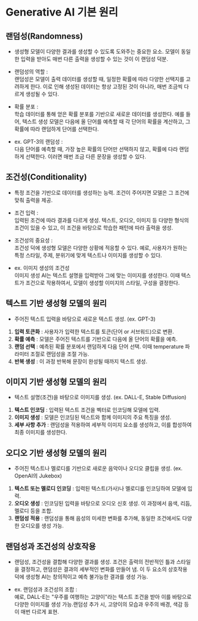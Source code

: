 # Generative AI 기본 원리

## 랜덤성(Randomness)

- 생성형 모델이 다양한 결과를 생성할 수 있도록 도와주는 중요한 요소. 모델이 동일한 입력을 받아도 매번 다른 출력을 생성할 수 있는 것이 이 랜덤성 덕분.

- 랜덤성의 역할 :  
    랜덤성은 모델이 출력 데이터를 생성할 때, 일정한 확률에 따라 다양한 선택지를 고려하게 한다. 이로 인해 생성된 데이터는 항상 고정된 것이 아니라, 매번 조금씩 다르게 생성될 수 있다.

- 확률 분포 :  
    학습 데이터를 통해 얻은 확률 분포를 기반으로 새로운 데이터를 생성한다. 예를 들어, 텍스트 생성 모델은 다음에 올 단어를 예측할 때 각 단어의 확률을 계산하고, 그 확률에 따라 랜덤하게 단어를 선택한다.

- ex. GPT-3의 랜덤성 :  
    다음 단어를 예측할 때, 가장 높은 확률의 단어만 선택하지 않고, 확률에 다라 랜덤하게 선택한다. 이러면 매번 조금 다른 문장을 생성할 수 있다.

## 조건성(Conditionality)

- 특정 조건을 기반으로 데이터를 생성하는 능력. 조건이 주어지면 모델은 그 조건에 맞춰 출력을 제공.

- 조건 입력 :  
    입력된 조건에 따라 결과를 다르게 생성. 텍스트, 오디오, 이미지 등 다양한 형식의 조건이 있을 수 있고, 이 조건을 바탕으로 학습한 패턴에 따라 출력을 생성.

- 조건성의 중요성 :  
    조건성 덕에 생성형 모델은 다양한 상황에 적응할 수 있다. 예로, 사용자가 원하는 특정 스타일, 주제, 분위기에 맞게 텍스트나 이미지를 생성할 수 있다.

- ex. 이미지 생성의 조건성  
    이미지 생성 AI는 텍스트 설명을 입력받아 그에 맞는 이미지를 생성한다. 이때 텍스트가 조건으로 작용하여서, 모델이 생성할 이미지의 스타일, 구성을 결정한다.

## 텍스트 기반 생성형 모델의 원리

- 주어진 텍스트 입력을 바탕으로 새로운 텍스트 생성. (ex. GPT-3)

1. __입력 토큰화__ : 사용자가 입력한 텍스트를 토큰(단어 or 서브워드)으로 변환.
2. __확률 예측__ : 모델은 주어진 텍스트를 기반으로 다음에 올 단어의 확률을 예측.
3. __랜덤 선택__ : 예측된 확률 분포에서 랜덤하게 다음 단어 선택. 이때 temperature 파라미터 조절로 랜덤성을 조절 가능.
4. __반복 생성__ : 이 과정 반복해 문장이 완성될 때까지 텍스트 생성.

## 이미지 기반 생성형 모델의 원리

- 텍스트 설명(조건)을 바탕으로 이미지를 생성. (ex. DALL-E, Stable Diffusion)

1. __텍스트 인코딩__ : 입력된 텍스트 조건을 벡터로 인코딩해 모델에 입력.
2. __이미지 생성__ : 모델은 인코딩된 텍스트와 함께 이미지의 주요 특징을 생성.
3. __세부 사항 추가__ : 랜덤성을 적용하여 세부적 이미지 요소를 생성하고, 이를 합성하여 최종 이미지를 생성한다.

## 오디오 기반 생성형 모델의 원리

- 주어진 텍스트나 멜로디를 기반으로 새로운 음악이나 오디오 클립을 생성. (ex. OpenAI의 Jukebox)

1. __텍스트 또는 멜로디 인코딩__ : 입력된 텍스트(가사)나 멜로디를 인코딩하여 모델에 입력.
2. __오디오 생성__ : 인코딩된 입력을 바탕으로 오디오 신호 생성. 이 과정에서 음색, 리듬, 멜로디 등을 조합.
3. __랜덤성 적용__ : 랜덤성을 통해 음성의 미세한 변화를 추가해, 동일한 조건에서도 다양한 오디오를 생성 가능.

## 랜덤성과 조건성의 상호작용

- 랜덤성, 조건성을 결합해 다양한 결과를 생성. 조건은 출력의 전반적인 틀과 스타일을 결정하고, 랜덤성은 결과의 세부적인 변화를 만들어 냄. 이 두 요소의 상호작용 덕에 생성형 AI는 창의적이고 예측 불가능한 결과를 생성 가능.

- ex. 랜덤성과 조건성의 조합 :  
    예로, DALL-E는 "우주를 여행하는 고양이"라는 텍스트 조건을 받아 이를 바탕으로 다양한 이미지를 생성 가능.랜덤성 추가 시, 고양이의 모습과 우주의 배경, 색감 등이 매번 다르게 표현.
